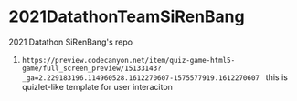 # 2021DatathonTeamSiRenBang
2021 Datathon SiRenBang's repo

1. ```https://preview.codecanyon.net/item/quiz-game-html5-game/full_screen_preview/15133143?_ga=2.229183196.114960528.1612270607-1575577919.1612270607 ``` this is quizlet-like template for user interaciton


